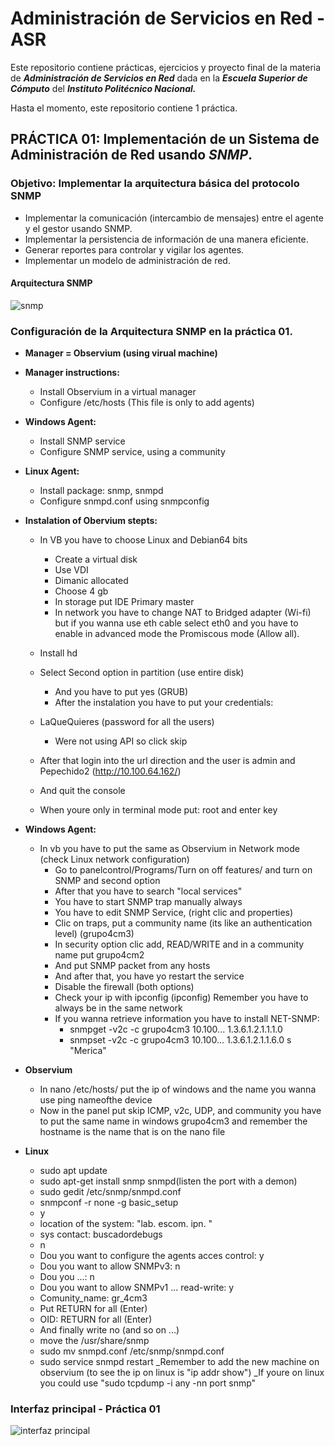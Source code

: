 # Administración de Servicios en Red - ASR
Este repositorio contiene prácticas, ejercicios y proyecto final de la materia de ***Administración de Servicios en Red*** dada en la ***Escuela Superior de Cómputo*** del ***Instituto Politécnico Nacional.***

Hasta el momento, este repositorio contiene 1 práctica.
## PRÁCTICA 01: Implementación de un Sistema de Administración de Red usando *SNMP*.
### Objetivo: Implementar la arquitectura básica del protocolo SNMP
- Implementar la comunicación (intercambio de mensajes) entre el agente y el gestor usando
SNMP.
- Implementar la persistencia de información de una manera eficiente.
- Generar reportes para controlar y vigilar los agentes.
- Implementar un modelo de administración de red.

#### Arquitectura SNMP
![snmp](https://user-images.githubusercontent.com/22998708/53384543-e0940d00-3940-11e9-832a-7fc16d052b61.PNG)

### Configuración de la Arquitectura SNMP en la práctica 01.
- **Manager = Observium (using virual machine)**

- **Manager instructions:**
    - Install Observium in a virtual manager
    - Configure /etc/hosts (This file is only to add agents)
	
- **Windows Agent:**
  - Install SNMP service
  - Configure SNMP service, using a community 

- **Linux Agent:**
  - Install package: snmp, snmpd
  - Configure snmpd.conf using snmpconfig

- **Instalation of Obervium stepts:**
  - In VB you have to choose Linux and Debian64 bits
	- Create a virtual disk 
	- Use VDI
	- Dimanic allocated 
	- Choose 4 gb
	- In storage put IDE Primary master
	- In network you have to change NAT to Bridged adapter (Wi-fi) but if you wanna use eth cable select eth0 and you have to enable in advanced mode the Promiscous mode (Allow all).
  - Install hd 
  - Select Second option in partition (use entire disk)
	- And you have to put yes (GRUB)
	- After the instalation you have to put your credentials:
  - LaQueQuieres (password for all the users)

	- Were not using API so click skip
  - After that login into the url direction and the user is admin and Pepechido2 (http://10.100.64.162/)
  - And quit the console
  - When youre only in terminal mode put: root and enter key

- **Windows Agent:**
  - In vb you have to put the same as Observium in Network mode (check Linux network configuration)
	- Go to panelcontrol/Programs/Turn on off features/ and turn on SNMP and second option 
	- After that you have to search "local services" 
	- You have to start SNMP trap manually always 
	- You have to edit SNMP Service, (right clic and properties) 
     - Clic on traps, put a community name (its like an authentication level) (grupo4cm3)
	- In security option clic add, READ/WRITE and in a community name put grupo4cm2
	- And put SNMP packet from any hosts 
	- And after that, you have yo restart the service
	- Disable the firewall (both options)
	- Check your ip with ipconfig (ipconfig) Remember you have to always be in the same network 
	- If you wanna retrieve information you have to install NET-SNMP:
      - snmpget -v2c -c grupo4cm3 10.100... 1.3.6.1.2.1.1.1.0
      - snmpset -v2c -c grupo4cm3 10.100... 1.3.6.1.2.1.1.6.0 s "Merica"

- **Observium**
  - In nano /etc/hosts/ put the ip of windows and the name you wanna use ping nameofthe device
  - Now in the panel put skip ICMP, v2c, UDP, and community you have to put the same name in windows grupo4cm3 and remember the hostname is the name that is on the nano file

- **Linux**
  - sudo apt update
  - sudo apt-get install snmp snmpd(listen the port with a demon) 
  - sudo gedit /etc/snmp/snmpd.conf
  - snmpconf -r none -g basic_setup
  - y
  - location of the system: "lab. escom. ipn. "
  - sys contact: buscadordebugs
  - n
  - Dou you want to configure the agents acces control: y
  - Dou you want to allow SNMPv3: n
  - Dou you ...: n
  - Dou you want to allow SNMPv1 ... read-write: y
  - Comunity_name: gr_4cm3
  - Put RETURN for all (Enter)
  - OID: RETURN for all (Enter)
  - And finally write no (and so on ...) 
  - move the /usr/share/snmp 
  - sudo mv snmpd.conf /etc/snmp/snmpd.conf
  - sudo service snmpd restart
	_Remember to add the new machine on observium (to see the ip on linux is "ip addr show")
	_If youre on linux you could use "sudo tcpdump -i any -nn port snmp"

### Interfaz principal - Práctica 01
![interfaz principal](https://user-images.githubusercontent.com/22998708/53431587-198bba80-39f1-11e9-99b6-d3f4fe84d366.png)

